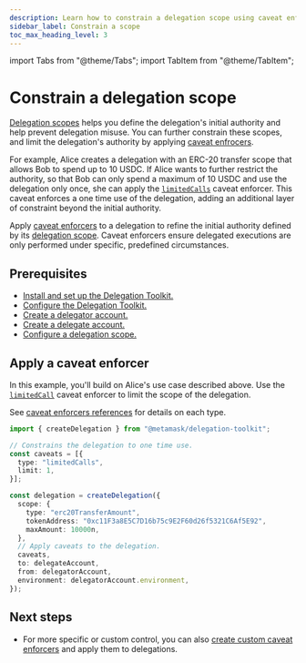 ```yaml
---
description: Learn how to constrain a delegation scope using caveat enforcers.
sidebar_label: Constrain a scope
toc_max_heading_level: 3
---
```


import Tabs from "@theme/Tabs";
import TabItem from "@theme/TabItem";

# Constrain a delegation scope

[Delegation scopes](./index.md) helps you define the delegation's initial authority and help prevent delegation misuse. You can further
constrain these scopes, and limit the delegation's authority by applying [caveat enfrocers](../../concepts/delegation/caveat-enforcers.md). 

For example, Alice creates a delegation with an ERC-20 transfer scope that allows Bob to spend up to 10 USDC. If Alice 
wants to further restrict the authority, so that Bob can only spend a maximum of 10 USDC and use the delegation only 
once, she can apply the [`limitedCalls`](../../../reference/caveats#limitedcalls) caveat enforcer. This caveat enforces a one time use of the delegation, adding an 
additional layer of constraint beyond the initial authority.

Apply [caveat enforcers](../../concepts/delegation/caveat-enforcers.md) to a delegation to refine the initial authority defined by its [delegation scope](index.md).
Caveat enforcers ensure delegated executions are only performed under specific, predefined circumstances.

## Prerequisites

- [Install and set up the Delegation Toolkit.](../../../get-started/install.md)
- [Configure the Delegation Toolkit.](../../configure.md)
- [Create a delegator account.](../execute-on-smart-accounts-behalf.md#3-create-a-delegator-account)
- [Create a delegate account.](../execute-on-smart-accounts-behalf.md#4-create-a-delegate-account)
- [Configure a delegation scope.](../use-delegation-scopes/index.md)

## Apply a caveat enforcer

In this example, you'll build on Alice's use case described above. Use the [`limitedCall`](../../../reference/caveats#limitedcalls) caveat enforcer to 
limit the scope of the delegation. 

See [caveat enforcers references](../../../reference/caveats.md) for details on each type.

```typescript
import { createDelegation } from "@metamask/delegation-toolkit";

// Constrains the delegation to one time use.
const caveats = [{
  type: "limitedCalls",
  limit: 1,
}];

const delegation = createDelegation({
  scope: {
    type: "erc20TransferAmount",
    tokenAddress: "0xc11F3a8E5C7D16b75c9E2F60d26f5321C6Af5E92",
    maxAmount: 10000n,
  },
  // Apply caveats to the delegation.
  caveats,
  to: delegateAccount,
  from: delegatorAccount,
  environment: delegatorAccount.environment,
});
```

## Next steps

- For more specific or custom control, you can also [create custom caveat enforcers](/tutorials/create-custom-caveat-enforcer)
and apply them to delegations.  
